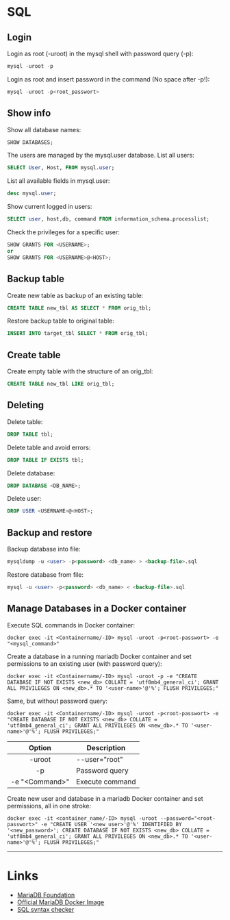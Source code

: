 # SQL

## Login

Login as root (-uroot) in the mysql shell with password query (-p):
```sql
mysql -uroot -p
```

Login as root and insert password in the command (No space after -p!):
```sql
mysql -uroot -p<root_passwort>
```

## Show info

Show all database names:
```sql
SHOW DATABASES;
```

The users are managed by the mysql.user database. List all users:  
```sql
SELECT User, Host, FROM mysql.user;
```

List all available fields in mysql.user:  
```sql
desc mysql.user;
```

Show current logged in users:  
```sql
SELECT user, host,db, command FROM information_schema.processlist;
```

Check the privileges for a specific user:  
```sql
SHOW GRANTS FOR <USERNAME>;
or
SHOW GRANTS FOR <USERNAME>@<HOST>;
```

## Backup table

Create new table as backup of an existing table:  
```sql
CREATE TABLE new_tbl AS SELECT * FROM orig_tbl;
```

Restore backup table to original table:
```sql
INSERT INTO target_tbl SELECT * FROM orig_tbl;
```

## Create table

Create empty table with the structure of an orig_tbl: 
```sql
CREATE TABLE new_tbl LIKE orig_tbl;
```

## Deleting

Delete table: 
```sql
DROP TABLE tbl;
```

Delete table and avoid errors: 
```sql
DROP TABLE IF EXISTS tbl;
```

Delete database:
```sql
DROP DATABASE <DB_NAME>;
```

Delete user:  
```sql
DROP USER <USERNAME>@<HOST>;
```

## Backup and restore

Backup database into file:  
```sql
mysqldump -u <user> -p<password> <db_name> > <backup-file>.sql
```

Restore database from file:  
```sql
mysql -u <user> -p<password> <db_name> < <backup-file>.sql
```



## Manage Databases in a Docker container

Execute SQL commands in Docker container: 
```shell
docker exec -it <Containername/-ID> mysql -uroot -p<root-passwort> -e "<mysql_command>"
```

Create a database in a running mariadb Docker container and set permissions to an existing user (with password query):  
```shell
docker exec -it <Containername/-ID> mysql -uroot -p -e "CREATE DATABASE IF NOT EXISTS <new_db> COLLATE = 'utf8mb4_general_ci'; GRANT ALL PRIVILEGES ON <new_db>.* TO '<user-name>'@'%'; FLUSH PRIVILEGES;"
```

Same, but without password query: 
```shell
docker exec -it <Containername/-ID> mysql -uroot -p<root-passwort> -e "CREATE DATABASE IF NOT EXISTS <new_db> COLLATE = 'utf8mb4_general_ci'; GRANT ALL PRIVILEGES ON <new_db>.* TO '<user-name>'@'%'; FLUSH PRIVILEGES;"
```

|      Option      | Description     |
|:----------------:| --------------- |
|      -uroot      | --user="root"   |
|        -p        | Password query  |
| -e "\<Command\>" | Execute command | 


Create new user and database in a mariadb Docker container and set permissions, all in one stroke: 
```shell
docker exec -it <container_name/-ID> mysql -uroot --password="<root-passwort>" -e "CREATE USER '<new_user>'@'%' IDENTIFIED BY '<new_password>'; CREATE DATABASE IF NOT EXISTS <new_db> COLLATE = 'utf8mb4_general_ci'; GRANT ALL PRIVILEGES ON <new_db>.* TO '<user-name>'@'%'; FLUSH PRIVILEGES;"
```

--------------

# Links

- [MariaDB Foundation](https://mariadb.org/)
- [Official MariaDB Docker Image](https://hub.docker.com/_/mariadb)
- [SQL syntax checker](https://www.eversql.com/sql-syntax-check-validator/)
